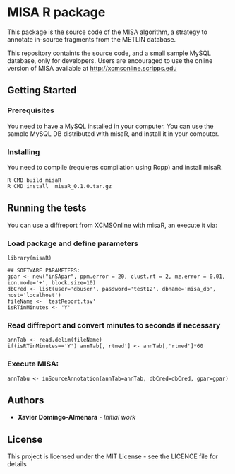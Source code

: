 # MISA R package

This package is the source code of the MISA algorithm, a strategy to annotate in-source fragments from the METLIN database. 

This repository containts the source code, and a small sample MySQL database, only for developers. Users are encouraged to use the online version of MISA available at http://xcmsonline.scripps.edu

## Getting Started

### Prerequisites

You need to have a MySQL installed in your computer. You can use the sample MySQL DB distributed with misaR, and install it in your computer. 

### Installing

You need to compile (requieres compilation using Rcpp) and install misaR.

```
R CMB build misaR
R CMD install  misaR_0.1.0.tar.gz 
```

## Running the tests

You can use a diffreport from XCMSOnline with misaR, an execute it via:


### Load package and define parameters

```
library(misaR)

## SOFTWARE PARAMETERS:
gpar <- new("inSApar", ppm.error = 20, clust.rt = 2, mz.error = 0.01, ion.mode='+', block.size=10)
dbCred <- list(user='dbuser', password='test12', dbname='misa_db', host='localhost')
fileName <- 'testReport.tsv'
isRTinMinutes <- 'Y'

```

### Read diffreport and convert minutes to seconds if necessary

```
annTab <- read.delim(fileName)
if(isRTinMinutes=='Y') annTab[,'rtmed'] <- annTab[,'rtmed']*60
```

### Execute MISA:

```
annTabu <- inSourceAnnotation(annTab=annTab, dbCred=dbCred, gpar=gpar)
```

## Authors

* **Xavier Domingo-Almenara** - *Initial work* 

## License

This project is licensed under the MIT License - see the LICENCE file for details



